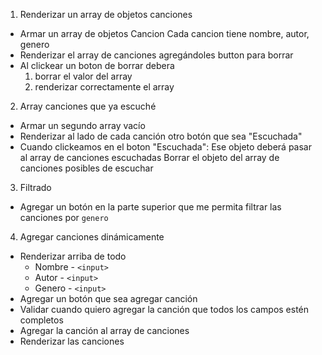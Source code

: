 1) Renderizar un array de objetos canciones
- Armar un array de objetos Cancion
Cada cancion tiene nombre, autor, genero
- Renderizar el array de canciones agregándoles button para borrar
- Al clickear un boton de borrar debera
    1) borrar el valor del array 
    2) renderizar correctamente el array

2) Array canciones que ya escuché
- Armar un segundo array vacío
- Renderizar al lado de cada canción otro botón que sea "Escuchada"
- Cuando clickeamos en el boton "Escuchada":
Ese objeto deberá pasar al array de canciones escuchadas
Borrar el objeto del array de canciones posibles de escuchar

3) Filtrado
- Agregar un botón en la parte superior que me permita filtrar las canciones por `genero`

4) Agregar canciones dinámicamente 
- Renderizar arriba de todo 
    - Nombre - `<input>`
    - Autor - `<input>`
    - Genero - `<input>`
- Agregar un botón que sea agregar canción
- Validar cuando quiero agregar la canción que todos los campos estén completos
- Agregar la canción al array de canciones 
- Renderizar las canciones 





